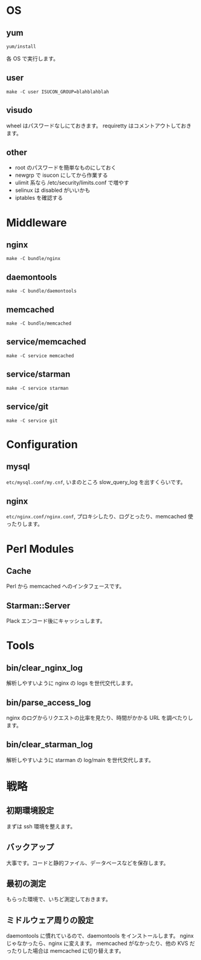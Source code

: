 OS
==

yum
---

    yum/install

各 OS で実行します。

user
----

    make -C user ISUCON_GROUP=blahblahblah

visudo
------

wheel はパスワードなしにておきます。
requiretty はコメントアウトしておきます。

other
-----

* root のパスワードを簡単なものにしておく
* newgrp で isucon にしてから作業する
* ulimit 系なら /etc/security/limits.conf で増やす
* selinux は disabled がいいかも
* iptables を確認する

Middleware
==========

nginx
-----

    make -C bundle/nginx

daemontools
-----------

    make -C bundle/daemontools

memcached
---------

    make -C bundle/memcached

service/memcached
-----------------

    make -C service memcached

service/starman
---------------

    make -C service starman

service/git
-----------

    make -C service git

Configuration
=============

mysql
-----

`etc/mysql.conf/my.cnf`, いまのところ slow_query_log を出すくらいです。

nginx
-----

`etc/nginx.conf/nginx.conf`, プロキシしたり、ログとったり、memcached 使ったりします。

Perl Modules
============

Cache
-----

Perl から memcached へのインタフェースです。

Starman::Server
---------------

Plack エンコード後にキャッシュします。

Tools
=====

bin/clear_nginx_log
-------------------

解析しやすいように nginx の logs を世代交代します。

bin/parse_access_log
--------------------

nginx のログからリクエストの比率を見たり、時間がかかる URL を調べたりします。

bin/clear_starman_log
---------------------

解析しやすいように starman の log/main を世代交代します。

戦略
====

初期環境設定
------------

まずは ssh 環境を整えます。

バックアップ
------------

大事です。コードと静的ファイル、データベースなどを保存します。

最初の測定
----------

もらった環境で、いちど測定しておきます。

ミドルウェア周りの設定
----------------------

daemontools に慣れているので、daemontools をインストールします。
nginx じゃなかったら、nginx に変えます。
memcached がなかったり、他の KVS だったりした場合は memcached に切り替えます。

